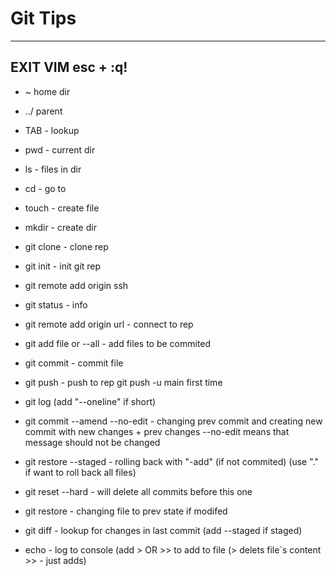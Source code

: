 # Git Tips


----
**EXIT VIM**
esc + :q!
---

- ~ home dir

- ../ parent

- TAB - lookup

- pwd - current dir

- ls - files in dir

- cd - go to

- touch - create file

- mkdir - create dir

- git clone - clone rep

- git init - init git rep

- git remote add origin ssh

- git status - info

- git remote add origin url - connect to rep

- git add file or --all - add files to be commited

- git commit - commit file

- git push - push to rep git push -u main first time

- git log   (add "--oneline" if short)

- git commit --amend --no-edit - changing prev commit and creating new commit with new changes + prev changes --no-edit means that message should not be changed

- git restore --staged <file> - rolling back with "-add" (if not commited) (use "." if want to roll back all files)

- git reset --hard <commit hash> - will delete all commits before this one

- git restore <file> - changing file to prev state if modifed

- git diff - lookup for changes in last commit (add --staged if staged)

- echo <text> - log to console (add > OR >> <file> to add to file (> delets file`s content >> - just adds) 

